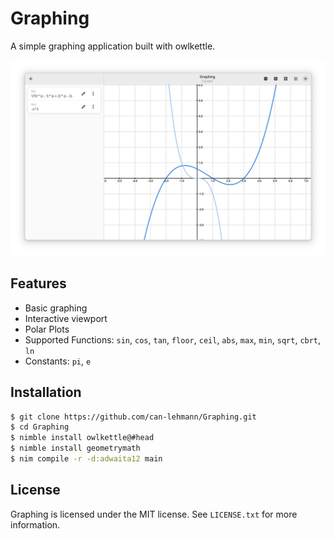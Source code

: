 # Graphing

A simple graphing application built with owlkettle.

![Screenshot](assets/screenshot.png)

## Features

- Basic graphing
- Interactive viewport
- Polar Plots
- Supported Functions: `sin`, `cos`, `tan`, `floor`, `ceil`, `abs`, `max`, `min`, `sqrt`, `cbrt`, `ln`
- Constants: `pi`, `e`

## Installation

```bash
$ git clone https://github.com/can-lehmann/Graphing.git
$ cd Graphing
$ nimble install owlkettle@#head
$ nimble install geometrymath
$ nim compile -r -d:adwaita12 main
```

## License

Graphing is licensed under the MIT license.
See `LICENSE.txt` for more information.

